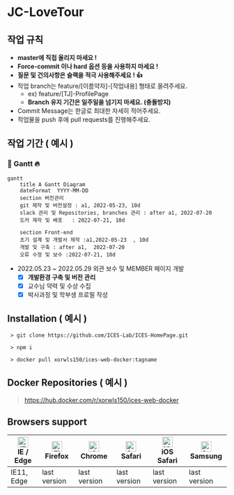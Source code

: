# JC-LoveTour


## 작업 규칙
 - **master에 직접 올리지 마세요 !**
 - **Force-commit 이나 hard 옵션 등을 사용하지 마세요 !**
 - **질문 및 건의사항은 슬랙을 적극 사용해주세요 ! :+1:**
 - 작업 branch는 feature/[이름약자]-[작업내용] 형태로 올려주세요. 
   - ex) feature/[TJ]-ProfilePage
   - **Branch 유지 기간은 일주일을 넘기지 마세요. (충돌방지)**
 - Commit Message는 한글로 최대한 자세히 적어주세요.
 - 작업물을 push 후에 pull requests를 진행해주세요.


## 작업 기간 ( 예시 )
### 📖 Gantt :fire:

```mermaid
gantt 
    title A Gantt Diagram
    dateFormat  YYYY-MM-DD
    section 버전관리
    git 제작 및 버전설정 : a1, 2022-05-23, 10d
    slack 관리 및 Repositories, branches 관리 : after a1, 2022-07-20
    도커 제작 및 배포   : 2022-07-21, 10d
    
    section Front-end
    초기 설계 및 개발서 제작 :a1,2022-05-23  , 10d
    개발 및 구축 : after a1,  2022-07-20
    오류 수정 및 보수 :2022-07-21, 10d
```
- 2022.05.23 ~ 2022.05.29 외관 보수 및 MEMBER 페이지 개발
  - [X] **개발환경 구축 및 버전 관리**
  - [X] 교수님 약력 및 수상 수집
  - [X] 박사과정 및 학부생 프로필 작성

## Installation ( 예시 )
```
 > git clone https://github.com/ICES-Lab/ICES-HomePage.git
 
 > npm i
 
 > docker pull xorwls150/ices-web-docker:tagname
```

## Docker Repositories ( 예시 )

> https://hub.docker.com/r/xorwls150/ices-web-docker



## Browsers support

| [<img src="https://raw.githubusercontent.com/alrra/browser-logos/master/src/edge/edge_48x48.png" alt="IE / Edge" width="24px" height="24px" />](http://godban.github.io/browsers-support-badges/)<br/>IE / Edge | [<img src="https://raw.githubusercontent.com/alrra/browser-logos/master/src/firefox/firefox_48x48.png" alt="Firefox" width="24px" height="24px" />](http://godban.github.io/browsers-support-badges/)<br/>Firefox | [<img src="https://raw.githubusercontent.com/alrra/browser-logos/master/src/chrome/chrome_48x48.png" alt="Chrome" width="24px" height="24px" />](http://godban.github.io/browsers-support-badges/)<br/>Chrome | [<img src="https://raw.githubusercontent.com/alrra/browser-logos/master/src/safari/safari_48x48.png" alt="Safari" width="24px" height="24px" />](http://godban.github.io/browsers-support-badges/)<br/>Safari | [<img src="https://raw.githubusercontent.com/alrra/browser-logos/master/src/safari-ios/safari-ios_48x48.png" alt="iOS Safari" width="24px" height="24px" />](http://godban.github.io/browsers-support-badges/)<br/>iOS Safari | [<img src="https://raw.githubusercontent.com/alrra/browser-logos/master/src/samsung-internet/samsung-internet_48x48.png" alt="Samsung" width="24px" height="24px" />](http://godban.github.io/browsers-support-badges/)<br/>Samsung |
| --------- | --------- | --------- | --------- | --------- | --------- |
| IE11, Edge| last version| last version| last version| last version| last version
